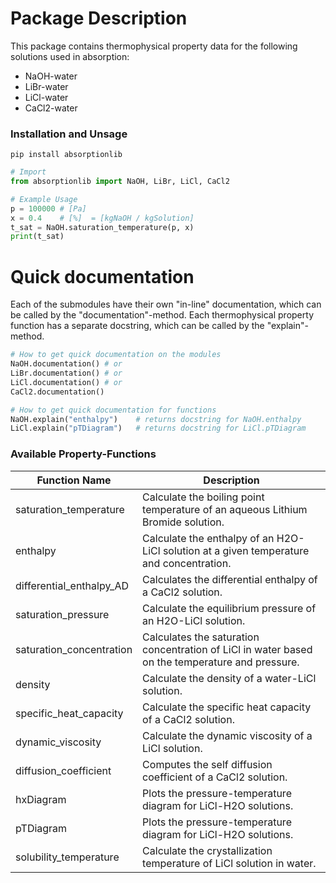 # Package Description

This package contains thermophysical property data for the following solutions used in absorption:
- NaOH-water
- LiBr-water
- LiCl-water
- CaCl2-water

### Installation and Unsage

```
pip install absorptionlib
```

```python
# Import
from absorptionlib import NaOH, LiBr, LiCl, CaCl2

# Example Usage
p = 100000 # [Pa]
x = 0.4    # [%]  = [kgNaOH / kgSolution]
t_sat = NaOH.saturation_temperature(p, x)
print(t_sat)
```

# Quick documentation
Each of the submodules have their own "in-line" documentation, which can be called by the "documentation"-method. Each thermophysical property function has a separate docstring, which can be called by the "explain"-method.

```python
# How to get quick documentation on the modules
NaOH.documentation() # or
LiBr.documentation() # or
LiCl.documentation() # or
CaCl2.documentation()

# How to get quick documentation for functions
NaOH.explain("enthalpy")    # returns docstring for NaOH.enthalpy
LiCl.explain("pTDiagram")   # returns docstring for LiCl.pTDiagram
```


### Available Property-Functions

| Function Name              | Description                                                                                   |
|---------------------------|------------------------------------------------------------------------------------------------|
| saturation_temperature    | Calculate the boiling point temperature of an aqueous Lithium Bromide solution.                |
| enthalpy                  | Calculate the enthalpy of an H2O-LiCl solution at a given temperature and concentration.       |
| differential_enthalpy_AD  | Calculates the differential enthalpy of a CaCl2 solution.                                      |
| saturation_pressure       | Calculate the equilibrium pressure of an H2O-LiCl solution.                                    |
| saturation_concentration  | Calculates the saturation concentration of LiCl in water based on the temperature and pressure.|
| density                   | Calculate the density of a water-LiCl solution.                                                |
| specific_heat_capacity    | Calculate the specific heat capacity of a CaCl2 solution.                                      |
| dynamic_viscosity         | Calculate the dynamic viscosity of a LiCl solution.                                            |
| diffusion_coefficient     | Computes the self diffusion coefficient of a CaCl2 solution.                                   |
| hxDiagram                 | Plots the pressure-temperature diagram for LiCl-H2O solutions.                                 |
| pTDiagram                 | Plots the pressure-temperature diagram for LiCl-H2O solutions.                                 |
| solubility_temperature    | Calculate the crystallization temperature of LiCl solution in water.                           |
